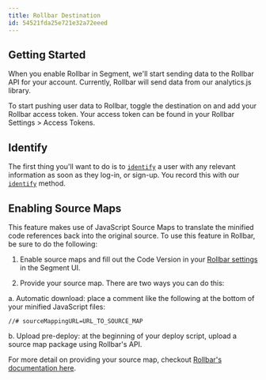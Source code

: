 ```yaml
---
title: Rollbar Destination
id: 54521fda25e721e32a72eeed
---
```

## Getting Started

When you enable Rollbar in Segment, we'll start sending data to the Rollbar API for your account. Currently, Rollbar will send data from our analytics.js library.

To start pushing user data to Rollbar, toggle the destination on and add your Rollbar access token. Your access token can be found in your Rollbar Settings > Access Tokens.

## Identify

The first thing you'll want to do is to [`identify`](/docs/connections/spec/identify/) a user with any relevant information as soon as they log-in, or sign-up. You record this with our [`identify`](/docs/connections/spec/identify/) method.

## Enabling Source Maps

This feature makes use of JavaScript Source Maps to translate the minified code references back into the original source. To use this feature in Rollbar, be sure to do the following:

1. Enable source maps and fill out the Code Version in your [Rollbar settings](/docs/connections/destinations/catalog/rollbar/#settings) in the Segment UI.

2. Provide your source map. There are two ways you can do this:

  a. Automatic download: place a comment like the following at the bottom of your minified JavaScript files:

  ```
  //# sourceMappingURL=URL_TO_SOURCE_MAP
  ```

  b. Upload pre-deploy: at the beginning of your deploy script, upload a source map package using Rollbar's API.

  For more detail on providing your source map, checkout [Rollbar's documentation here](https://rollbar.com/docs/source-maps/#step-2-provide-your-source-map).
